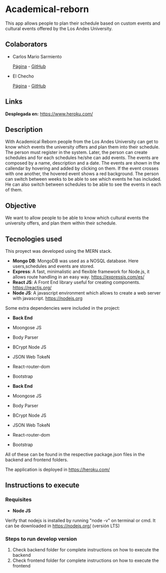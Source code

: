 # Academical-reborn

This app allows people to plan their schedule based on custom events and cultural events offered by the Los Andes University.

## Colaborators

- Carlos Mario Sarmiento

  [Página](https://korkies22.github.io/Portfolio/) -  [GitHub](https://github.com/korkies22/)

- El Checho

  [Página](https://viviangomezcubillos.herokuapp.com) - [GitHub](https://github.com/VivianGomez) 

## Links

**Desplegada en:** https://www.heroku.com/

## Description

With Academical Reborn people from the Los Andes University can get to know which events the university offers and plan them into their schedule.
The person must register in the system. Later, the person can create schedules and for each schedules he/she can add events.
The events are composed by a name, description and a date. The events are shown in the callendar by hovering and added by clicking on them. If the event crosses with one another, the hovered event shows a red background.
The person can switch between weeks to be able to see which events he has included. He can also switch between schedules to be able to see the events in each of them.

## Objective

We want to allow people to be able to know which cultural events the university offers, and plan them within their schedule.

## Tecnologies used

This proyect was developed using the MERN stack.

- **Mongo DB**: MongoDB was used as a NOSQL database. Here users,schedules and events are stored.
- **Express**: A fast, minimalistic and flexible framework for Node.js, it allows route handling in an easy way. https://expressjs.com/es/
- **React JS**: A Front End library useful for creating components. https://reactjs.org/
- **Node JS**: A javascript environment which allows to create a web server with javascript. https://nodejs.org

Some extra dependencies were included in the project:

- **Back End**
- Moongose JS
- Body Parser
- BCrypt Node JS
- JSON Web TokeN
- React-router-dom
- Bootstrap

- **Back End**
- Moongose JS
- Body Parser
- BCrypt Node JS
- JSON Web TokeN
- React-router-dom
- Bootstrap

All of these can be found in the respective package.json files in the backend and frontend folders.

The application is deployed in https://heroku.com/ 

## Instructions to execute

### Requisites

- **Node JS**

Verify that nodejs is installed by running "node -v" on terminal or cmd. It can be downloaded in https://nodejs.org/ (versión LTS)

### Steps to run develop version

1. Check backend folder for complete instructions on how to execute the backend
2. Check frontend folder for complete instructions on how to execute the frontend
